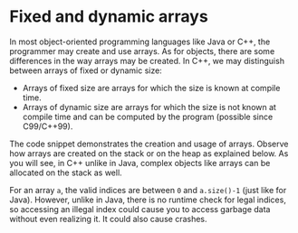 # Fixed and dynamic arrays

In most object-oriented programming languages like Java or C++, the programmer 
may create and use arrays. As for objects, there are some differences in the way 
arrays may be created. In C++, we may distinguish between arrays of fixed or 
dynamic size:  
- Arrays of fixed size are arrays for which the size is known at compile time.
- Arrays of dynamic size are arrays for which the size is not known at 
  compile time and can be computed by the program (possible since C99/C++99).

The code snippet demonstrates the creation and usage of arrays. Observe how 
arrays are created on the stack or on the heap as explained below. As you 
will see, in C++ unlike in Java, complex objects like arrays can be 
allocated on the stack as well. 

For an array `a`, the valid indices are between `0` and `a.size()-1` 
(just like for Java). However, unlike in Java, there is no runtime
check for legal indices, so accessing an illegal index could cause you to
access garbage data without even realizing it. It could also cause crashes.

